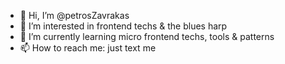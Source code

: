 - 👋 Hi, I’m @petrosZavrakas
- 👀 I’m interested in frontend techs & the blues harp
- 🌱 I’m currently learning micro frontend techs, tools & patterns
- 📫 How to reach me: just text me

<!---
petrosZavrakas/petrosZavrakas is a ✨ special ✨ repository because its `README.md` (this file) appears on your GitHub profile.
You can click the Preview link to take a look at your changes.
--->
